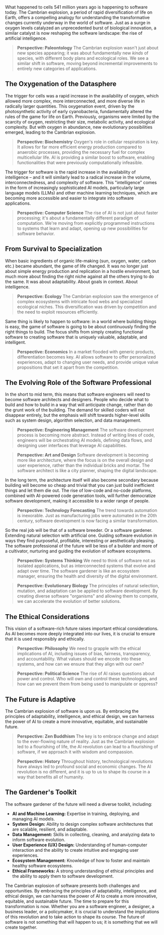 What happened to cells 541 million years ago is happening to software today. The Cambrian explosion, a period of rapid diversification of life on Earth, offers a compelling analogy for understanding the transformative changes currently underway in the world of software. Just as a surge in oxygen levels catalyzed an unprecedented burst of biological innovation, a similar catalyst is now reshaping the software landscape: the rise of artificial intelligence.

> **Perspective: Paleontology**
> The Cambrian explosion wasn't just about new species appearing; it was about fundamentally new *kinds* of species, with different body plans and ecological roles. We see a similar shift in software, moving beyond incremental improvements to entirely new categories of applications.

## The Oxygenation of the Datasphere

The trigger for cells was a rapid increase in the availability of oxygen, which allowed more complex, more interconnected, and more diverse life in radically larger quantities. This oxygenation event, driven by the photosynthetic activity of early cyanobacteria, fundamentally altered the rules of the game for life on Earth. Previously, organisms were limited by the scarcity of oxygen, restricting their size, metabolic activity, and ecological complexity. But with oxygen in abundance, new evolutionary possibilities emerged, leading to the Cambrian explosion.

> **Perspective: Biochemistry**
> Oxygen's role in cellular respiration is key. It allows for far more efficient energy production compared to anaerobic processes, providing the necessary fuel for complex multicellular life. AI is providing a similar boost to software, enabling functionalities that were previously computationally infeasible.

The trigger for software is the rapid increase in the availability of intelligence – and it will similarly lead to a radical increase in the volume, interconnectedness, and complexity of software. This "intelligence" comes in the form of increasingly sophisticated AI models, particularly large language models (LLMs) and other machine learning techniques, which are becoming more accessible and easier to integrate into software applications.

> **Perspective: Computer Science**
> The rise of AI is not just about faster processing; it's about a fundamentally different paradigm of computation. We're moving from explicitly programmed instructions to systems that learn and adapt, opening up new possibilities for software behavior.

## From Survival to Specialization

When basic ingredients of organic life-making (sun, oxygen, water, carbon etc.) became abundant, the game of life changed. It was no longer just about simple energy production and replication in a hostile environment, but much more about finding the right niche against all the others trying to do the same. It was about adaptability. About goals in context. About intelligence.

> **Perspective: Ecology**
> The Cambrian explosion saw the emergence of complex ecosystems with intricate food webs and specialized ecological niches. This diversification was driven by competition and the need to exploit resources efficiently.

Same thing is likely to happen to software: in a world where building things is easy, the game of software is going to be about continuously finding the right things to build. The focus shifts from simply creating functional software to creating software that is uniquely valuable, adaptable, and intelligent.

> **Perspective: Economics**
> In a market flooded with generic products, differentiation becomes key. AI allows software to offer personalized experiences, adapt to changing user needs, and provide unique value propositions that set it apart from the competition.

## The Evolving Role of the Software Professional

In the short to mid term, this means that software engineers will need to become software architects and designers. People who decide what to build and how to build in a way that will anticipate change, rather than do the grunt work of the building. The demand for skilled coders will not disappear entirely, but the emphasis will shift towards higher-level skills such as system design, algorithm selection, and data management.

> **Perspective: Engineering Management**
> The software development process is becoming more abstract. Instead of writing lines of code, engineers will be orchestrating AI models, defining data flows, and designing user interfaces that leverage AI capabilities.

> **Perspective: Art and Design**
> Software development is becoming more like architecture, where the focus is on the overall design and user experience, rather than the individual bricks and mortar. The software architect is like a city planner, shaping the digital landscape.

In the long term, the architecture itself will also become secondary because building will become so cheap and trivial that you can just build inefficient things and let them die out. The rise of low-code and no-code platforms, combined with AI-powered code generation tools, will further democratize software development, making it accessible to a wider range of people.

> **Perspective: Technology Forecasting**
> The trend towards automation is inexorable. Just as manufacturing jobs were automated in the 20th century, software development is now facing a similar transformation.

So the real job will be that of a software breeder. Or a software gardener. Extending natural selection with artificial one. Guiding software evolution in ways they find purposeful, profitable, interesting or aesthetically pleasing. The software professional of the future will be less of a builder and more of a cultivator, nurturing and guiding the evolution of software ecosystems.

> **Perspective: Systems Thinking**
> We need to think of software not as isolated applications, but as interconnected systems that evolve and adapt over time. The software gardener is like an ecosystem manager, ensuring the health and diversity of the digital environment.

> **Perspective: Evolutionary Biology**
> The principles of natural selection, mutation, and adaptation can be applied to software development. By creating diverse software "organisms" and allowing them to compete, we can accelerate the evolution of better solutions.

## The Ethical Considerations

This vision of a software-rich future raises important ethical considerations. As AI becomes more deeply integrated into our lives, it is crucial to ensure that it is used responsibly and ethically.

> **Perspective: Philosophy**
> We need to grapple with the ethical implications of AI, including issues of bias, fairness, transparency, and accountability. What values should we encode into these systems, and how can we ensure that they align with our own?

> **Perspective: Political Science**
> The rise of AI raises questions about power and control. Who will own and control these technologies, and how can we prevent them from being used to manipulate or oppress?

## The Future is Adaptive

The Cambrian explosion of software is upon us. By embracing the principles of adaptability, intelligence, and ethical design, we can harness the power of AI to create a more innovative, equitable, and sustainable future.

> **Perspective: Zen Buddhism**
> The key is to embrace change and adapt to the ever-flowing nature of reality. Just as the Cambrian explosion led to a flourishing of life, the AI revolution can lead to a flourishing of software, if we approach it with wisdom and compassion.

> **Perspective: History**
> Throughout history, technological revolutions have always led to profound social and economic changes. The AI revolution is no different, and it is up to us to shape its course in a way that benefits all of humanity.

## The Gardener's Toolkit

The software gardener of the future will need a diverse toolkit, including:

*   **AI and Machine Learning:** Expertise in training, deploying, and managing AI models.
*   **System Design:** Ability to design complex software architectures that are scalable, resilient, and adaptable.
*   **Data Management:** Skills in collecting, cleaning, and analyzing data to inform software evolution.
*   **User Experience (UX) Design:** Understanding of human-computer interaction and the ability to create intuitive and engaging user experiences.
*   **Ecosystem Management:** Knowledge of how to foster and maintain healthy software ecosystems.
*   **Ethical Frameworks:** A strong understanding of ethical principles and the ability to apply them to software development.


The Cambrian explosion of software presents both challenges and opportunities. By embracing the principles of adaptability, intelligence, and ethical design, we can harness the power of AI to create a more innovative, equitable, and sustainable future. The time to prepare for this transformation is now. Whether you are a software engineer, a designer, a business leader, or a policymaker, it is crucial to understand the implications of this revolution and to take action to shape its course. The future of software is not something that will happen to us; it is something that we will create together.

